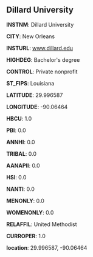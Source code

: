 
Dillard University
---
**INSTNM**: Dillard University

**CITY**: New Orleans

**INSTURL**: www.dillard.edu

**HIGHDEG**: Bachelor's degree

**CONTROL**: Private nonprofit

**ST_FIPS**: Louisiana

**LATITUDE**: 29.996587

**LONGITUDE**: -90.06464

**HBCU**: 1.0

**PBI**: 0.0

**ANNHI**: 0.0

**TRIBAL**: 0.0

**AANAPII**: 0.0

**HSI**: 0.0

**NANTI**: 0.0

**MENONLY**: 0.0

**WOMENONLY**: 0.0

**RELAFFIL**: United Methodist

**CURROPER**: 1.0

**location**: 29.996587, -90.06464